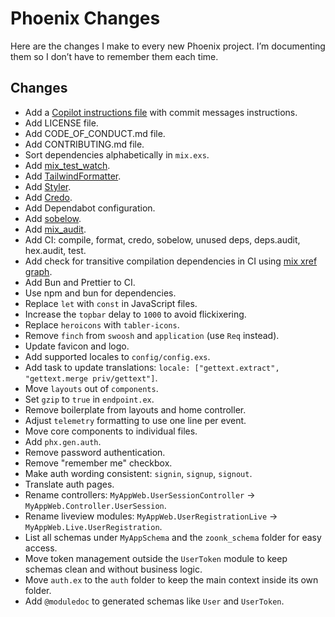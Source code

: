 # Phoenix Changes

Here are the changes I make to every new Phoenix project. I’m documenting them so I don’t have to remember them each time.

## Changes

- Add a [Copilot instructions file](https://code.visualstudio.com/docs/copilot/copilot-customization#_use-a-githubcopilotinstructionsmd-file) with commit messages instructions.
- Add LICENSE file.
- Add CODE_OF_CONDUCT.md file.
- Add CONTRIBUTING.md file.
- Sort dependencies alphabetically in `mix.exs`.
- Add [mix_test_watch](https://hexdocs.pm/mix_test_watch).
- Add [TailwindFormatter](https://hexdocs.pm/tailwind_formatter).
- Add [Styler](https://hexdocs.pm/styler).
- Add [Credo](https://hexdocs.pm/credo).
- Add Dependabot configuration.
- Add [sobelow](https://hexdocs.pm/sobelow).
- Add [mix_audit](https://hexdocs.pm/mix_audit).
- Add CI: compile, format, credo, sobelow, unused deps, deps.audit, hex.audit, test.
- Add check for transitive compilation dependencies in CI using [mix xref graph](https://hexdocs.pm/mix/Mix.Tasks.Xref.html#content).
- Add Bun and Prettier to CI.
- Use npm and bun for dependencies.
- Replace `let` with `const` in JavaScript files.
- Increase the `topbar` delay to `1000` to avoid flickixering.
- Replace `heroicons` with `tabler-icons`.
- Remove `finch` from `swoosh` and `application` (use `Req` instead).
- Update favicon and logo.
- Add supported locales to `config/config.exs`.
- Add task to update translations: `locale: ["gettext.extract", "gettext.merge priv/gettext"]`.
- Move `layouts` out of `components`.
- Set `gzip` to `true` in `endpoint.ex`.
- Remove boilerplate from layouts and home controller.
- Adjust `telemetry` formatting to use one line per event.
- Move core components to individual files.
- Add `phx.gen.auth`.
- Remove password authentication.
- Remove "remember me" checkbox.
- Make auth wording consistent: `signin`, `signup`, `signout`.
- Translate auth pages.
- Rename controllers: `MyAppWeb.UserSessionController` -> `MyAppWeb.Controller.UserSession`.
- Rename liveview modules: `MyAppWeb.UserRegistrationLive` -> `MyAppWeb.Live.UserRegistration`.
- List all schemas under `MyAppSchema` and the `zoonk_schema` folder for easy access.
- Move token management outside the `UserToken` module to keep schemas clean and without business logic.
- Move `auth.ex` to the `auth` folder to keep the main context inside its own folder.
- Add `@moduledoc` to generated schemas like `User` and `UserToken`.
